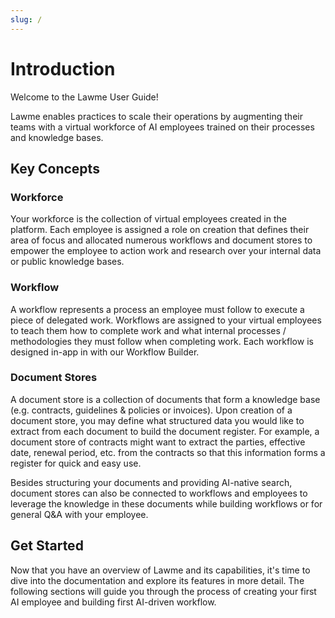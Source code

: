 ```yaml
---
slug: /
---
```


# Introduction

Welcome to the Lawme User Guide!

Lawme enables practices to scale their operations by augmenting their teams with a virtual workforce of AI employees trained on their processes and knowledge bases. 

## Key Concepts

### Workforce

Your workforce is the collection of virtual employees created in the platform. Each employee is assigned a role on creation that defines their area of focus and allocated numerous workflows and document stores to empower the employee to action work and research over your internal data or public knowledge bases.

### Workflow

A workflow represents a process an employee must follow to execute a piece of delegated work. Workflows are assigned to your virtual employees to teach them how to complete work and what internal processes / methodologies they must follow when completing work. Each workflow is designed in-app in with our Workflow Builder.

### Document Stores

A document store is a collection of documents that form a knowledge base (e.g. contracts, guidelines & policies or invoices). Upon creation of a document store, you may define what structured data you would like to extract from each document to build the document register. For example, a document store of contracts might want to extract the parties, effective date, renewal period, etc. from the contracts so that this information forms a register for quick and easy use. 

Besides structuring your documents and providing AI-native search, document stores can also be connected to workflows and employees to leverage the knowledge in these documents while building workflows or for general Q&A with your employee.

## Get Started

Now that you have an overview of Lawme and its capabilities, it's time to dive into the documentation and explore its features in more detail. The following sections will guide you through the process of creating your first AI employee and building first AI-driven workflow.
